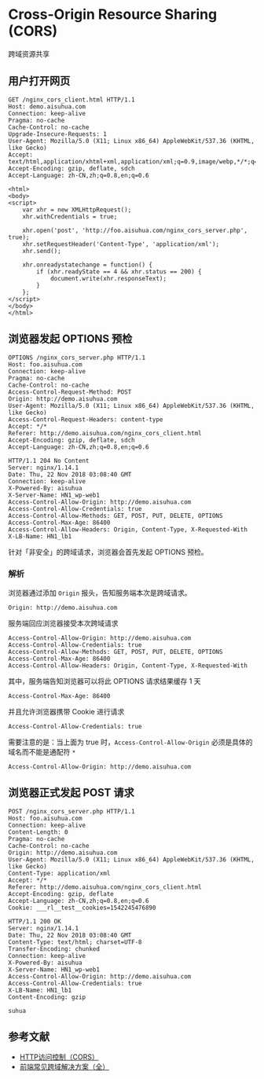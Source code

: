# Cross-Origin Resource Sharing (CORS)

跨域资源共享

## 用户打开网页

```
GET /nginx_cors_client.html HTTP/1.1
Host: demo.aisuhua.com
Connection: keep-alive
Pragma: no-cache
Cache-Control: no-cache
Upgrade-Insecure-Requests: 1
User-Agent: Mozilla/5.0 (X11; Linux x86_64) AppleWebKit/537.36 (KHTML, like Gecko)
Accept: text/html,application/xhtml+xml,application/xml;q=0.9,image/webp,*/*;q=0.8
Accept-Encoding: gzip, deflate, sdch
Accept-Language: zh-CN,zh;q=0.8,en;q=0.6

<html>
<body>
<script>
    var xhr = new XMLHttpRequest();
    xhr.withCredentials = true;
  
    xhr.open('post', 'http://foo.aisuhua.com/nginx_cors_server.php', true);
    xhr.setRequestHeader('Content-Type', 'application/xml');
    xhr.send();

    xhr.onreadystatechange = function() {
        if (xhr.readyState == 4 && xhr.status == 200) {
            document.write(xhr.responseText);
        }
    };
</script>
</body>
</html>
```

## 浏览器发起 OPTIONS 预检 


```
OPTIONS /nginx_cors_server.php HTTP/1.1
Host: foo.aisuhua.com
Connection: keep-alive
Pragma: no-cache
Cache-Control: no-cache
Access-Control-Request-Method: POST
Origin: http://demo.aisuhua.com
User-Agent: Mozilla/5.0 (X11; Linux x86_64) AppleWebKit/537.36 (KHTML, like Gecko)
Access-Control-Request-Headers: content-type
Accept: */*
Referer: http://demo.aisuhua.com/nginx_cors_client.html
Accept-Encoding: gzip, deflate, sdch
Accept-Language: zh-CN,zh;q=0.8,en;q=0.6

HTTP/1.1 204 No Content
Server: nginx/1.14.1
Date: Thu, 22 Nov 2018 03:08:40 GMT
Connection: keep-alive
X-Powered-By: aisuhua
X-Server-Name: HN1_wp-web1
Access-Control-Allow-Origin: http://demo.aisuhua.com
Access-Control-Allow-Credentials: true
Access-Control-Allow-Methods: GET, POST, PUT, DELETE, OPTIONS
Access-Control-Max-Age: 86400
Access-Control-Allow-Headers: Origin, Content-Type, X-Requested-With
X-LB-Name: HN1_lb1
```

针对「非安全」的跨域请求，浏览器会首先发起 OPTIONS 预检。

### 解析

浏览器通过添加 `Origin` 报头，告知服务端本次是跨域请求。

```http
Origin: http://demo.aisuhua.com
```

服务端回应浏览器接受本次跨域请求

```http
Access-Control-Allow-Origin: http://demo.aisuhua.com
Access-Control-Allow-Credentials: true
Access-Control-Allow-Methods: GET, POST, PUT, DELETE, OPTIONS
Access-Control-Max-Age: 86400
Access-Control-Allow-Headers: Origin, Content-Type, X-Requested-With
```

其中，服务端告知浏览器可以将此 OPTIONS 请求结果缓存 1 天

```http
Access-Control-Max-Age: 86400
```

并且允许浏览器携带 Cookie 进行请求

```http
Access-Control-Allow-Credentials: true
```

需要注意的是：当上面为 true 时，`Access-Control-Allow-Origin` 必须是具体的域名而不能是通配符 `*`

```http
Access-Control-Allow-Origin: http://demo.aisuhua.com
```

## 浏览器正式发起 POST 请求

```
POST /nginx_cors_server.php HTTP/1.1
Host: foo.aisuhua.com
Connection: keep-alive
Content-Length: 0
Pragma: no-cache
Cache-Control: no-cache
Origin: http://demo.aisuhua.com
User-Agent: Mozilla/5.0 (X11; Linux x86_64) AppleWebKit/537.36 (KHTML, like Gecko)
Content-Type: application/xml
Accept: */*
Referer: http://demo.aisuhua.com/nginx_cors_client.html
Accept-Encoding: gzip, deflate
Accept-Language: zh-CN,zh;q=0.8,en;q=0.6
Cookie: ___rl__test__cookies=1542245476890

HTTP/1.1 200 OK
Server: nginx/1.14.1
Date: Thu, 22 Nov 2018 03:08:40 GMT
Content-Type: text/html; charset=UTF-8
Transfer-Encoding: chunked
Connection: keep-alive
X-Powered-By: aisuhua
X-Server-Name: HN1_wp-web1
Access-Control-Allow-Origin: http://demo.aisuhua.com
Access-Control-Allow-Credentials: true
X-LB-Name: HN1_lb1
Content-Encoding: gzip

suhua
```

## 参考文献

- [HTTP访问控制（CORS）](https://developer.mozilla.org/zh-CN/docs/Web/HTTP/Access_control_CORS)
- [前端常见跨域解决方案（全）](https://segmentfault.com/a/1190000011145364)
